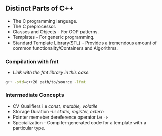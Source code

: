 ## Distinct Parts of C++

- The C programming language.
- The C preprocessor.
- Classes and Objects - For OOP patterns.
- Templates - For generic programming.
- Standard Template Library(STL) - Provides a tremendous amount of common functionality/Containers and Algorithms.

### Compilation with fmt
* _Link with the fmt library in this case._
```sh
g++ -std=c++20 path/to/source -lfmt
```

### Intermediate Concepts
- CV Qualifiers i.e _const, mutable, volatile_
- Storage Duration -i.r _static, register, extern_
- Pointer memeber dereference operator i.e `->`
- Specialization - Compiler-generated code for a template with a particular type.